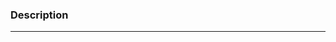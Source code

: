 <!--- ATTENTION: This is an empty issue template
We recommend using a template --->

### Description
<!-- Describe the issue/task -->


---
